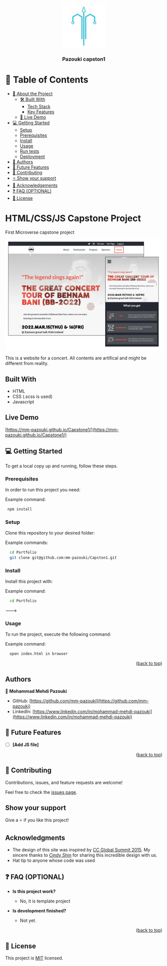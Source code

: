 <a name="readme-top"></a>

<!--
HOW TO USE:
This is an example of how you may give instructions on setting up your project locally.

Modify this file to match your project and remove sections that don't apply.

REQUIRED SECTIONS:
- Table of Contents
- About the Project
  - Built With
  - Live Demo
- Getting Started
- Authors
- Future Features
- Contributing
- Show your support
- Acknowledgements
- License

OPTIONAL SECTIONS:
- FAQ

After you're finished please remove all the comments and instructions!
-->

<div align="center">
  <!-- You are encouraged to replace this logo with your own! Otherwise you can also remove it. -->
  <img src="logo.png" alt="logo" width="140"  height="auto" />
  <br/>

  <h3><b>Pazouki capston1</b></h3>

</div>

<!-- TABLE OF CONTENTS -->

# 📗 Table of Contents

- [📖 About the Project](#about-project)
  - [🛠 Built With](#built-with)
    - [Tech Stack](#tech-stack)
    - [Key Features](#key-features)
  - [🚀 Live Demo](#live-demo)
- [💻 Getting Started](#getting-started)
  - [Setup](#setup)
  - [Prerequisites](#prerequisites)
  - [Install](#install)
  - [Usage](#usage)
  - [Run tests](#run-tests)
  - [Deployment](#deployment)
- [👥 Authors](#authors)
- [🔭 Future Features](#future-features)
- [🤝 Contributing](#contributing)
- [⭐️ Show your support](#support)
- [🙏 Acknowledgements](#acknowledgements)
- [❓ FAQ (OPTIONAL)](#faq)
- [📝 License](#license)

<!-- PROJECT DESCRIPTION -->
# HTML/CSS/JS Capstone Project 
 First Microverse capstone project


![screenshot](https://github.com/mm-pazouki/Capstone1/blob/sponsors/images/screenshot-min.jpg)

This is a website for a concert. All contents are artifical and might be different from reality. 

## Built With

- HTML
- CSS (.scss is used)
- Javascript

## Live Demo

[https://mm-pazouki.github.io/Capstone1/](https://mm-pazouki.github.io/Capstone1/)


## 💻 Getting Started <a name="getting-started"></a>

To get a local copy up and running, follow these steps.

### Prerequisites

In order to run this project you need:


Example command:

```sh
 npm install
```
 

### Setup

Clone this repository to your desired folder:


Example commands:

```sh
  cd Portfolio
  git clone git@github.com:mm-pazouki/Capston1.git
```


### Install

Install this project with:


Example command:

```sh
  cd Portfolio
```
--->

### Usage

To run the project, execute the following command:

Example command:

```sh
  open index.html in browser
```


<p align="right">(<a href="#readme-top">back to top</a>)</p>

## Authors

👤 **Mohammad Mehdi Pazouki**

- GitHub: [https://github.com/mm-pazouki](https://github.com/mm-pazouki)
- LinkedIn: [https://www.linkedin.com/in/mohammad-mehdi-pazouki](https://www.linkedin.com/in/mohammad-mehdi-pazouki)

## 🔭 Future Features <a name="future-features"></a>

- [ ] **[Add JS file]**

<p align="right">(<a href="#readme-top">back to top</a>)</p>

<!-- CONTRIBUTING -->

## 🤝 Contributing

Contributions, issues, and feature requests are welcome!

Feel free to check the [issues page](../../issues/).

## Show your support

Give a ⭐️ if you like this project!

## Acknowledgments

- The design of this site was inspired by [CC Global Summit 2015](https://www.behance.net/gallery/29845175/CC-Global-Summit-2015). My sincere thanks to [Cindy Shin](https://www.behance.net/adagio07) for sharing this incredible design with us.
- Hat tip to anyone whose code was used
## ❓ FAQ (OPTIONAL) <a name="faq"></a>

- **Is this project work?**

  - No, it is template project

- **Is development finished?**

  - Not yet.

<p align="right">(<a href="#readme-top">back to top</a>)</p>

<!-- LICENSE -->

## 📝 License <a name="license"></a>

This project is [MIT](./MIT.md) licensed.
